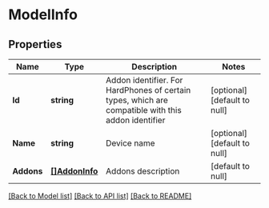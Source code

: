 # ModelInfo

## Properties
Name | Type | Description | Notes
------------ | ------------- | ------------- | -------------
**Id** | **string** | Addon identifier. For HardPhones of certain types, which are compatible with this addon identifier | [optional] [default to null]
**Name** | **string** | Device name | [optional] [default to null]
**Addons** | [**[]AddonInfo**](AddonInfo.md) | Addons description | [default to null]

[[Back to Model list]](../README.md#documentation-for-models) [[Back to API list]](../README.md#documentation-for-api-endpoints) [[Back to README]](../README.md)


